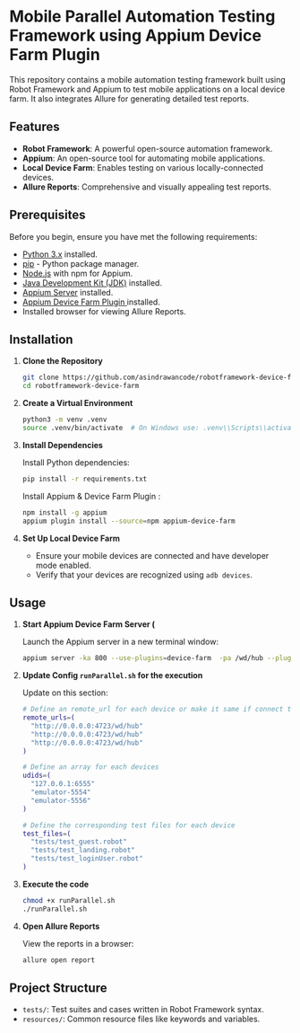 
# Mobile Parallel Automation Testing Framework using Appium Device Farm Plugin

This repository contains a mobile automation testing framework built using Robot Framework and Appium to test mobile applications on a local device farm. It also integrates Allure for generating detailed test reports.

## Features

- **Robot Framework**: A powerful open-source automation framework.
- **Appium**: An open-source tool for automating mobile applications.
- **Local Device Farm**: Enables testing on various locally-connected devices.
- **Allure Reports**: Comprehensive and visually appealing test reports.

## Prerequisites

Before you begin, ensure you have met the following requirements:

- [Python 3.x](https://www.python.org/downloads/) installed.
- [pip](https://pip.pypa.io/en/stable/installation/) - Python package manager.
- [Node.js](https://nodejs.org/) with npm for Appium.
- [Java Development Kit (JDK)](https://www.oracle.com/java/technologies/javase-jdk11-downloads.html) installed.
- [Appium Server](http://appium.io/docs/en/about-appium/getting-started/?lang=en) installed.
- [Appium Device Farm Plugin ](https://devicefarm.org/setup/) installed.
- Installed browser for viewing Allure Reports.

## Installation

1. **Clone the Repository**

    ```bash
    git clone https://github.com/asindrawancode/robotframework-device-farm.git
    cd robotframework-device-farm
    ```

2. **Create a Virtual Environment**
    
    ```bash
    python3 -m venv .venv
    source .venv/bin/activate  # On Windows use: .venv\\Scripts\\activate
    
    ```
    
2. **Install Dependencies**
    
    Install Python dependencies:
    
    ```bash
    pip install -r requirements.txt
    
    ```
    
    Install Appium & Device Farm Plugin :
    
    ```bash
    npm install -g appium
    appium plugin install --source=npm appium-device-farm
    ```
    

1. **Set Up Local Device Farm**
    - Ensure your mobile devices are connected and have developer mode enabled.
    - Verify that your devices are recognized using `adb devices`.

## Usage

1. **Start Appium Device Farm Server (**
    
    Launch the Appium server in a new terminal window:
    
    ```bash
    appium server -ka 800 --use-plugins=device-farm  -pa /wd/hub --plugin-device-farm-platform=android
    ```
    
2. **Update Config `runParallel.sh` for the execution**
    
    Update on this section:
    
    ```bash
    # Define an remote_url for each device or make it same if connect to the same url
    remote_urls=(
      "http://0.0.0.0:4723/wd/hub"
      "http://0.0.0.0:4723/wd/hub"
      "http://0.0.0.0:4723/wd/hub"
    )
    
    # Define an array for each devices
    udids=(
      "127.0.0.1:6555"
      "emulator-5554"
      "emulator-5556"
    )
    
    # Define the corresponding test files for each device
    test_files=(
      "tests/test_guest.robot"
      "tests/test_landing.robot"
      "tests/test_loginUser.robot"
    )
    ```
    
3. **Execute the code**
    
    ```bash
    chmod +x runParallel.sh
    ./runParallel.sh
    ```
    
4. **Open Allure Reports**
    
    View the reports in a browser:
    
    ```bash
    allure open report
    
    ```
    

## Project Structure

- `tests/`: Test suites and cases written in Robot Framework syntax.
- `resources/`: Common resource files like keywords and variables.